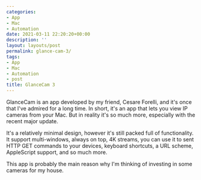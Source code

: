 ```yaml
---
categories:
- App
- Mac
- Automation
date: 2021-03-11 22:20:20+00:00
description: ''
layout: layouts/post
permalink: glance-cam-3/
tags:
- App
- Mac
- Automation
- post
title: GlanceCam 3
---
```


GlanceCam is an app developed by my friend, Cesare Forelli, and it's once that I've admired for a long time. In short, it's an app that lets you view IP cameras from your Mac. But in reality it's so much more, especially with the recent major update.

It's a relatively minimal design, however it's still packed full of functionality. It support multi-windows, always on top, 4K streams, you can use it to sent HTTP GET commands to your devices, keyboard shortcuts, a URL scheme, AppleScript support, and so much more.

This app is probably the main reason why I'm thinking of investing in some cameras for my house.